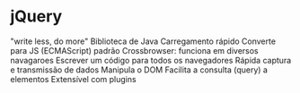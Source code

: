 # jQuery
"write less, do more"
Biblioteca de Java
Carregamento rápido
Converte para JS (ECMAScript) padrão
Crossbrowser: funciona em diversos navagaroes
Escrever um código para todos os navegadores
Rápida captura e transmissão de dados
Manipula o DOM
Facilita a consulta (query) a elementos
Extensível com plugins
